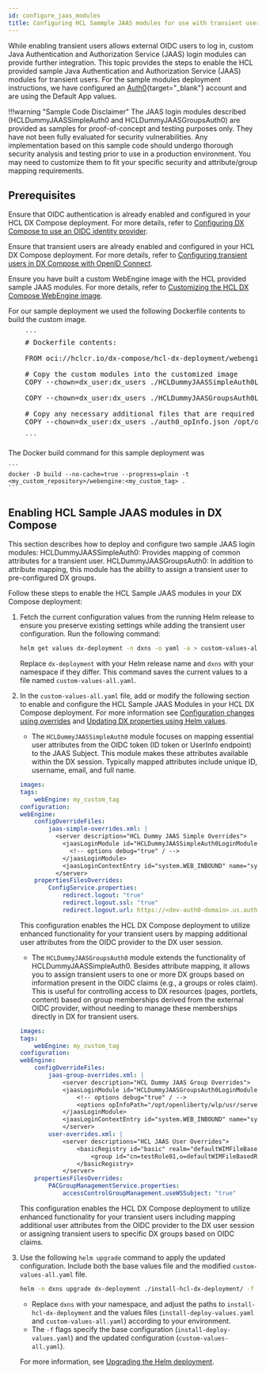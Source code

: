 ```yaml
---
id: configure_jaas_modules
title: Configuring HCL Sammple JAAS modules for use with transient users in DX Compose
---
```


While enabling transient users allows external OIDC users to log in, custom Java Authentication and Authorization Service (JAAS) login modules can provide further integration. This topic provides the steps to enable the HCL provided sample Java Authentication and Authorization Service (JAAS) modules for transient users. For the sample modules deployment instructions, we have configured an [Auth0](https://auth0.auth0.com/){target="_blank"} account and are using the Default App values.

!!!warning "Sample Code Disclaimer"
The JAAS login modules described (HCLDummyJAASSimpleAuth0 and HCLDummyJAASGroupsAuth0) are provided as samples for proof-of-concept and testing purposes only. They have not been fully evaluated for security vulnerabilities. Any implementation based on this sample code should undergo thorough security analysis and testing prior to use in a production environment. You may need to customize them to fit your specific security and attribute/group mapping requirements.

## Prerequisites

<!-- Placeholder for instructions on how/where to download the Dummy modules -->

Ensure that OIDC authentication is already enabled and configured in your HCL DX Compose deployment. For more details, refer to [Configuring DX Compose to use an OIDC identity provider](./configure_compose_to_use_oidc.md).

Ensure that transient users are already enabled and configured in your HCL DX Compose deployment. For more details, refer to [Configuring transient users in DX Compose with OpenID Connect](./configure_transient_users.md).

Ensure you have built a custom WebEngine image with the HCL provided sample JAAS modules.  For more details, refer to [Customizing the HCL DX Compose WebEngine image](./customize_webengine_image.md).

For our sample deployment we used the following Dockerfile contents to build the custom image.

<pre>
    ```
    # Dockerfile contents:

    FROM oci://hclcr.io/dx-compose/hcl-dx-deployment/webengine:CF228_20250516-1642_34573

    # Copy the custom modules into the customized image
    COPY --chown=dx_user:dx_users ./HCLDummyJAASSimpleAuth0LoginModule.jar /opt/openliberty/wlp/usr/servers/defaultServer/customPlugins/HCLDummyJAASSimpleAuth0LoginModule.jar

    COPY --chown=dx_user:dx_users ./HCLDummyJAASGroupsAuth0LoginModule.jar /opt/openliberty/wlp/usr/servers/defaultServer/customPlugins/HCLDummyJAASGroupsAuth0LoginModule.jar

    # Copy any necessary additional files that are required by the custom jars into the customized image
    COPY --chown=dx_user:dx_users ./auth0_opInfo.json /opt/openliberty/wlp/usr/servers/defaultServer/customPlugins/opInfo.json

    ```
</pre>

The Docker build command for this sample deployment was

    ```
    docker -D build --no-cache=true --progress=plain -t <my_custom_repository>/webengine:<my_custom_tag> .
    ```


## Enabling HCL Sample JAAS modules in DX Compose

This section describes how to deploy and configure two sample JAAS login modules:
HCLDummyJAASSimpleAuth0: Provides mapping of common attributes for a transient user.
HCLDummyJAASGroupsAuth0: In addition to attribute mapping, this module has the ability to assign a transient user to pre-configured DX groups.

Follow these steps to enable the HCL Sample JAAS modules in your DX Compose deployment:

1. Fetch the current configuration values from the running Helm release to ensure you preserve existing settings while adding the transient user configuration. Run the following command:

    ```sh
    helm get values dx-deployment -n dxns -o yaml -a > custom-values-all.yaml
    ```

    Replace `dx-deployment` with your Helm release name and `dxns` with your namespace if they differ. This command saves the current values to a file named `custom-values-all.yaml`.

2. In the `custom-values-all.yaml` file, add or modify the following section to enable and configure the HCL Sample JAAS Modules in your HCL DX Compose deployment. For more information see [Configuration changes using overrides](configuration_changes_using_overrides.md) and [Updating DX properties using Helm values](./update_properties_with_helm.md).

    * The `HCLDummyJAASSimpleAuth0` module focuses on mapping essential user attributes from the OIDC token (ID token or UserInfo endpoint) to the JAAS Subject.  This module makes these attributes available within the DX session. Typically mapped attributes include unique ID, username, email, and full name.

    ```yaml
    images:
    tags:
        webEngine: my_custom_tag
    configuration:
    webEngine:
        configOverrideFiles:
            jaas-simple-overrides.xml: |
              <server description="HCL Dummy JAAS Simple Overrides">
                <jaasLoginModule id="HCLDummyJAASSimpleAuth0LoginModule" className="com.hcl.HCLDummyJAASSimpleAuth0" controlFlag="REQUIRED" libraryRef="customPluginsLib">
                  <!-- options debug="true" / -->
                </jaasLoginModule>
                <jaasLoginContextEntry id="system.WEB_INBOUND" name="system.WEB_INBOUND" loginModuleRef="HCLDummyJAASSimpleAuth0LoginModule, hashtable" />
              </server>
        propertiesFilesOverrides:
            ConfigService.properties:
                redirect.logout: "true"
                redirect.logout.ssl: "true"
                redirect.logout.url: https://<dev-auth0-domain>.us.auth0.com/oidc/logout?returnTo=https://<my-dx-compose-host>.com/wps/portal
    ```

    This configuration enables the HCL DX Compose deployment to utilize enhanced functionality for your transient users by mapping additional user attributes from the OIDC provider to the DX user session.

    * The `HCLDummyJAASGroupsAuth0` module extends the functionality of HCLDummyJAASSimpleAuth0. Besides attribute mapping, it allows you to assign transient users to one or more DX groups based on information present in the OIDC claims (e.g., a groups or roles claim). This is useful for controlling access to DX resources (pages, portlets, content) based on group memberships derived from the external OIDC provider, without needing to manage these memberships directly in DX for transient users.

    ```yaml
    images:
    tags:
        webEngine: my_custom_tag
    configuration:
    webEngine:
        configOverrideFiles:
            jaas-group-overrides.xml: |
                <server description="HCL Dummy JAAS Group Overrides">
                <jaasLoginModule id="HCLDummyJAASGroupsAuth0LoginModule" className="com.hcl.HCLDummyJAASGroupsAuth0" controlFlag="REQUIRED" libraryRef="customPluginsLib">
                    <!-- options debug="true" / -->
                    <options opInfoPath="/opt/openliberty/wlp/usr/servers/defaultServer/customPlugins/opInfo.json"/>
                </jaasLoginModule>
                <jaasLoginContextEntry id="system.WEB_INBOUND" name="system.WEB_INBOUND" loginModuleRef="HCLDummyJAASGroupsAuth0LoginModule, hashtable" />
                </server>
            user-overrides.xml: |
                <server descriptions="HCL JAAS User Overrides">
                    <basicRegistry id="basic" realm="defaultWIMFileBasedRealm">
                        <group id="cn=testRole01,o=defaultWIMFileBasedRealm" name="testRole01" />
                    </basicRegistry>
                </server>
        propertiesFilesOverrides:
            PACGroupManagementService.properties:
                accessControlGroupManagement.useWSSubject: "true"
    ```

    This configuration enables the HCL DX Compose deployment to utilize enhanced functionality for your transient users including mapping additional user attributes from the OIDC provider to the DX user session or assigning transient users to specific DX groups based on OIDC claims.

3. Use the following `helm upgrade` command to apply the updated configuration. Include both the base values file and the modified `custom-values-all.yaml` file.

    ```sh
    helm -n dxns upgrade dx-deployment ./install-hcl-dx-deployment/ -f install-deploy-values.yaml -f custom-values-all.yaml
    ```

    - Replace `dxns` with your namespace, and adjust the paths to `install-hcl-dx-deployment` and the values files (`install-deploy-values.yaml` and `custom-values-all.yaml`) according to your environment.
    - The `-f` flags specify the base configuration (`install-deploy-values.yaml`) and the updated configuration (`custom-values-all.yaml`).

    For more information, see [Upgrading the Helm deployment](../working_with_compose/helm_upgrade_values.md).
